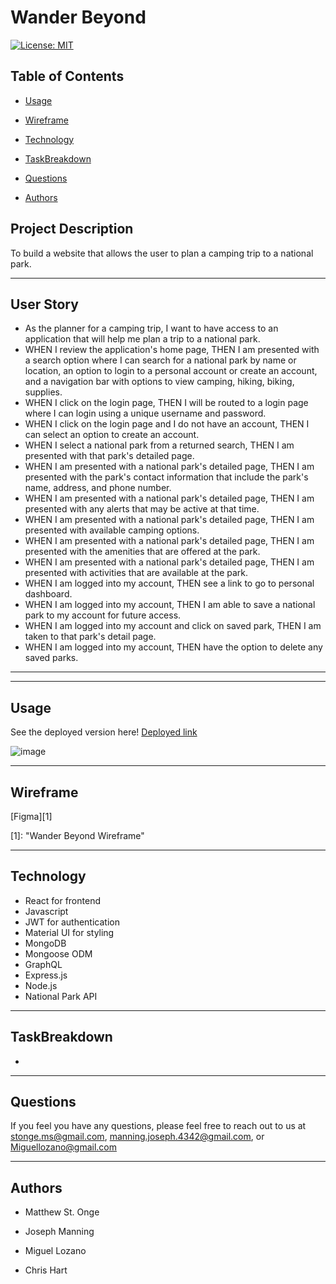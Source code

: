
# **Wander Beyond**

[![License: MIT](https://img.shields.io/badge/License-MIT-yellow.svg)](https://opensource.org/licenses/MIT)


## **Table of Contents**

* [Usage](#usage)

* [Wireframe](#wireframe)

* [Technology](#technology)

* [TaskBreakdown](#taskbreakdown)

* [Questions](#questions)

* [Authors](#authors)


## **Project Description**

To build a website that allows the user to plan a camping trip to a national park.

---

## **User Story**

- As the planner for a camping trip, I want to have access to an application that will help me plan a trip to a national park.
- WHEN I review the application's home page, THEN I am presented with a search option where I can search for a national park by name or location, an option to login to a personal account or create an account, and a navigation bar with options to view camping, hiking, biking, supplies.
- WHEN I click on the login page, THEN I will be routed to a login page where I can login using a unique username and password.
- WHEN I click on the login page and I do not have an account, THEN I can select an option to create an account.
- WHEN I select a national park from a returned search, THEN I am presented with that park's detailed page.
- WHEN I am presented with a national park's detailed page, THEN I am presented with the park's contact information that include the park's name, address, and phone number.
- WHEN I am presented with a national park's detailed page, THEN I am presented with any alerts that may be active at that time.
- WHEN I am presented with a national park's detailed page, THEN I am presented with available camping options.
- WHEN I am presented with a national park's detailed page, THEN I am presented with the amenities that are offered at the park.
- WHEN I am presented with a national park's detailed page, THEN I am presented with activities that are available at the park.
- WHEN I am logged into my account, THEN see a link to go to personal dashboard.
- WHEN I am logged into my account, THEN I am able to save a national park to my account for future access.
- WHEN I am logged into my account and click on saved park, THEN I am taken to that park's detail page.
- WHEN I am logged into my account, THEN have the option to delete any saved parks.

---



---

## Usage

See the deployed version here! [Deployed link](####)

![image](client\public\favicon.ico)

---

## **Wireframe**

[Figma][1]

[1]:  "Wander Beyond Wireframe"

---

## **Technology**

- React for frontend
- Javascript
- JWT for authentication
- Material UI for styling
- MongoDB
- Mongoose ODM
- GraphQL
- Express.js 
- Node.js
- National Park API

---

## **TaskBreakdown**

- 

---

## **Questions**

If you feel you have any questions, please feel free to reach out to us at stonge.ms@gmail.com, manning.joseph.4342@gmail.com,
or Miguellozano@gmail.com

---

## **Authors**

* Matthew St. Onge

* Joseph Manning

* Miguel Lozano

* Chris Hart

